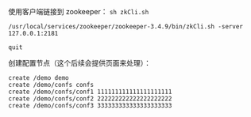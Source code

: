 
使用客户端链接到 zookeeper： `sh zkCli.sh`

`/usr/local/services/zookeeper/zookeeper-3.4.9/bin/zkCli.sh -server 127.0.0.1:2181`  

`quit`  


创建配置节点（这个后续会提供页面来处理）：  

`create /demo demo`  
`create /demo/confs confs`  
`create /demo/confs/conf1 111111111111111111111`  
`create /demo/confs/conf2 222222222222222222222`  
`create /demo/confs/conf3 333333333333333333333`  
